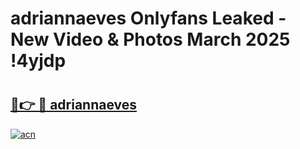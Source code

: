# adriannaeves Onlyfans Leaked - New Video & Photos March 2025 !4yjdp

# <h2><a href="https://wbypk6.iuczelnia.edu.pl?title=adriannaeves&ref=4yjdp">🔗👉 🔴 adriannaeves</a></h2>

[![acn](https://github.com/user-attachments/assets/0f9c940e-d8b0-45ae-aac7-cd30a18b3e1c)](https://wbypk6.iuczelnia.edu.pl?title=adriannaeves&ref=4yjdp)

